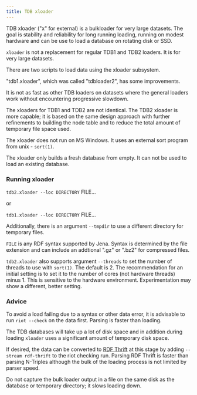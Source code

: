 ```yaml
---
title: TDB xloader
---
```


TDB xloader ("x" for external) is a bulkloader for very large datasets. The goal
is stability and reliability for long running loading, running on modest
hardware and can be use to load a database on rotating disk or SSD.

`xloader` is not a replacement for regular TDB1 and TDB2 loaders. It is for very
large datasets.

There are two scripts to load data using the xloader subsystem.

"tdb1.xloader", which was called "tdbloader2", has some improvements.

It is not as fast as other TDB loaders on datasets where the general loaders work
without encountering progressive slowdown.

The xloaders for TDB1 and TDB2 are not identical. The TDB2 xloader is more
capable; it is based on the same design approach with further refinements to
building the node table and to reduce the total amount of temporary file space
used.

The xloader does not run on MS Windows. It uses an external sort program from
unix - `sort(1)`.

The xloader only builds a fresh database from empty.
It can not be used to load an existing database.

### Running xloader

`tdb2.xloader --loc DIRECTORY` FILE...

or

`tdb1.xloader --loc DIRECTORY` FILE...

Additionally, there is an argument `--tmpdir` to use a different directory for
temporary files.

`FILE` is any RDF syntax supported by Jena. Syntax is determined by the file
extension and can include an addtional ".gz" or ".bz2" for compressed files.

`tdb2.xloader` also supports argument `--threads` to set the number of threads
to use with `sort(1)`. The default is 2. The recommendation for an initial
setting is to set it to the number of cores (not hardware threads) minus 1. This
is sensitive to the hardware environment. Experimentation may show a different,
better setting.

### Advice

To avoid a load failing due to a syntax or other data error, it is advisable to
run `riot --check` on the data first. Parsing is faster than loading.

The TDB databases will take up a lot of disk space and in addition during
loading `xloader` uses a significant amount of temporary disk space.

If desired, the data can be converted to [RDF Thrift](../io/rdf-binary.html) at
this stage by adding `--stream rdf-thrift` to the riot checking run.  Parsing
RDF Thrift is faster than parsing N-Triples although the bulk of the loading
process is not limited by parser speed.

Do not capture the bulk loader output in a file on the same disk as the database
or temporary directory; it slows loading down.
